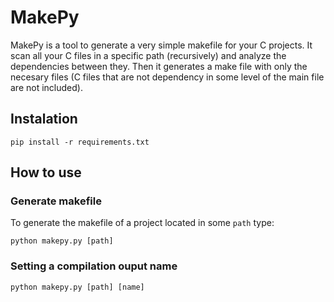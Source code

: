 # MakePy

MakePy is a tool to generate a very simple makefile for your C projects. It scan all your C files in a specific path (recursively) and analyze the dependencies between they. Then it generates a make file with only the necesary files (C files that are not dependency in some level of the main file are not included).

## Instalation

```shell
pip install -r requirements.txt
```

## How to use

### Generate makefile

To generate the makefile of a project located in some `path` type:

```shell
python makepy.py [path]
```

### Setting a compilation ouput name

```shell
python makepy.py [path] [name]
```
